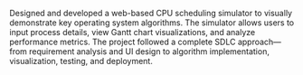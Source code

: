  Designed and developed a web-based CPU scheduling simulator to visually demonstrate key operating system algorithms.
 The simulator allows users to input process details, view Gantt chart visualizations, and analyze performance metrics.
 The project followed a complete SDLC approach—from requirement analysis and UI design to algorithm implementation, visualization, testing, and deployment.
